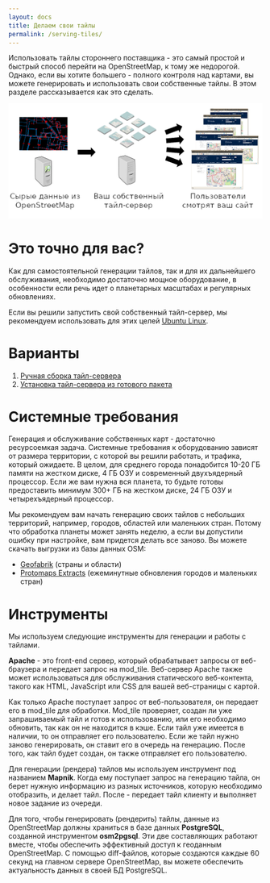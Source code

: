 ```yaml
---
layout: docs
title: Делаем свои тайлы
permalink: /serving-tiles/
---
```


Использовать тайлы стороннего поставщика - это самый простой и быстрый способ перейти на OpenStreetMap, к тому же недорогой. Однако, если вы хотите большего - полного контроля над картами, вы можете генерировать и использовать свои собственные тайлы. В этом разделе рассказывается как это сделать.

![](serving-tiles.png)

# Это точно для вас?

Как для самостоятельной генерации тайлов, так и для их дальнейшего обслуживания, необходимо достаточно мощное оборудование, в особенности если речь идет о планетарных масштабах и регулярных обновлениях. 

Если вы решили запустить свой собственный тайл-сервер, мы рекомендуем использовать для этих целей [Ubuntu Linux](http://www.ubuntu.com/).

# Варианты

1. [Ручная сборка тайл-сервера](manually-building-a-tile-server-18-04-lts/)
2. [Установка тайл-сервера из готового пакета](building-a-tile-server-from-packages/)

# Системные требования
Генерация и обслуживание собственных карт - достаточно ресурсоемкая задача. Системные требования к оборудованию зависят от размера территории, с которой вы решили работать, и трафика, который ожидаете. В целом, для среднего города понадобится 10-20 ГБ памяти на жестком диске, 4 ГБ ОЗУ и современный двухъядерный процессор. Если же вам нужна вся планета, то будьте готовы предоставить минимум 300+ ГБ на жестком диске, 24 ГБ ОЗУ и четырехъядерный процессор.

Мы рекомендуем вам начать генерацию своих тайлов с небольших территорий, например, городов, областей или маленьких стран. Потому что обработка планеты может занять неделю, а если вы допустили ошибку при настройке, вам придется делать все заново. Вы можете скачать выгрузки из базы данных OSM:

* [Geofabrik](http://download.geofabrik.de/osm/) (страны и области)
* [Protomaps Extracts](https://protomaps.com/extracts/) (ежеминутные обновления городов и маленьких стран)

# Инструменты

Мы используем следующие инструменты для генерации и работы с тайлами.

**Apache** - это front-end сервер, который обрабатывает запросы от веб-браузера и передает запрос на mod_tile. Веб-сервер Apache также может использоваться для обслуживания статического веб-контента, такого как HTML, JavaScript или CSS для вашей веб-страницы с картой.

Как только Apache поступает запрос от веб-пользователя, он передает его в mod_tile для обработки. Mod_tile проверяет, создан ли уже запрашиваемый тайл и готов к использованию, или его необходимо обновить, так как он не находится в кэше. Если тайл уже имеется в наличии, то он отправляет его пользователю. Если же тайл нужно заново генерировать, он ставит его в очередь на генерацию. После того, как тайл будет создан, он также отправляет его пользователю.

Для генерации (рендера) тайлов мы используем инструмент под названием **Mapnik**. Когда ему поступает запрос на генерацию тайла, он берет нужную информацию из разных источников, которую необходимо отобразить, и делает тайл. После - передает тайл клиенту и выполняет новое задание из очереди.

Для того, чтобы генерировать (рендерить) тайлы, данные из OpenStreetMap должны храниться в базе данных **PostgreSQL**, созданной инструментом **osm2pgsql**. Эти две составляющих работают вместе, чтобы обеспечить эффективный доступ к геоданным OpenStreetMap. С помощью diff-файлов, которые создаются каждые 60 секунд на главном сервере OpenStreetMap, вы можете обеспечить актуальность данных в своей БД PostgreSQL.
